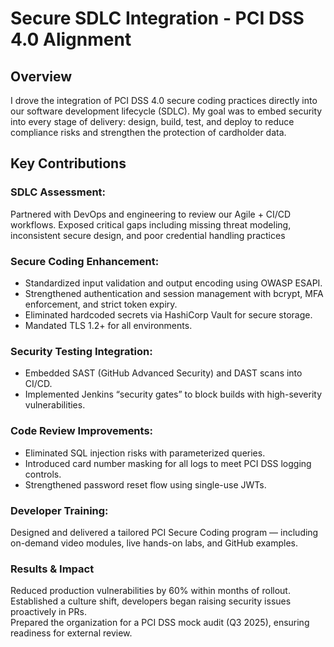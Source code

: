 <h1>Secure SDLC Integration - PCI DSS 4.0 Alignment</h1>

<h2>Overview</h2>

I drove the integration of PCI DSS 4.0 secure coding practices directly into our software development lifecycle (SDLC). My goal was to embed security into every stage of delivery: design, build, test, and deploy to reduce compliance risks and strengthen the protection of cardholder data.

<h2>Key Contributions</h2>

### SDLC Assessment:

Partnered with DevOps and engineering to review our Agile + CI/CD workflows. Exposed critical gaps including missing threat modeling, inconsistent secure design, and poor credential handling practices

### Secure Coding Enhancement:

- Standardized input validation and output encoding using OWASP ESAPI.<br>
- Strengthened authentication and session management with bcrypt, MFA enforcement, and strict token expiry.<br>
- Eliminated hardcoded secrets via HashiCorp Vault for secure storage.<br>
- Mandated TLS 1.2+ for all environments.

### Security Testing Integration:

- Embedded SAST (GitHub Advanced Security) and DAST scans into CI/CD.<br>
- Implemented Jenkins “security gates” to block builds with high-severity vulnerabilities.

### Code Review Improvements:

- Eliminated SQL injection risks with parameterized queries.<br>
- Introduced card number masking for all logs to meet PCI DSS logging controls.<br>
- Strengthened password reset flow using single-use JWTs.

### Developer Training: 

 Designed and delivered a tailored PCI Secure Coding program — including on-demand video modules, live hands-on labs, and GitHub examples.

### Results & Impact

Reduced production vulnerabilities by 60% within months of rollout.<br>
Established a culture shift, developers began raising security issues proactively in PRs.<br>
Prepared the organization for a PCI DSS mock audit (Q3 2025), ensuring readiness for external review.








<!--
 ```diff
- text in red
+ text in green
! text in orange
# text in gray
@@ text in purple (and bold)@@
```
--!>
